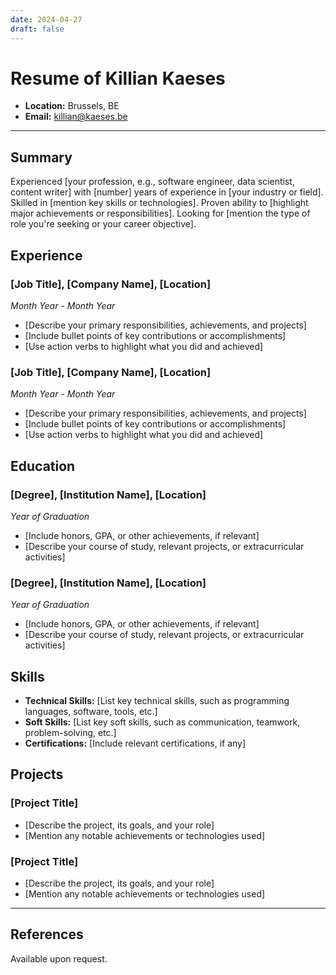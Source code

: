 ```yaml
---
date: 2024-04-27
draft: false
---
```


# Resume of Killian Kaeses

- **Location:** Brussels, BE
- **Email:** killian@kaeses.be

---

## Summary

Experienced [your profession, e.g., software engineer, data scientist, content writer] with [number] years of experience in [your industry or field]. Skilled in [mention key skills or technologies]. Proven ability to [highlight major achievements or responsibilities]. Looking for [mention the type of role you're seeking or your career objective].

## Experience

### [Job Title], [Company Name], [Location]
*Month Year - Month Year*
- [Describe your primary responsibilities, achievements, and projects]
- [Include bullet points of key contributions or accomplishments]
- [Use action verbs to highlight what you did and achieved]

### [Job Title], [Company Name], [Location]
*Month Year - Month Year*
- [Describe your primary responsibilities, achievements, and projects]
- [Include bullet points of key contributions or accomplishments]
- [Use action verbs to highlight what you did and achieved]

## Education

### [Degree], [Institution Name], [Location]
*Year of Graduation*
- [Include honors, GPA, or other achievements, if relevant]
- [Describe your course of study, relevant projects, or extracurricular activities]

### [Degree], [Institution Name], [Location]
*Year of Graduation*
- [Include honors, GPA, or other achievements, if relevant]
- [Describe your course of study, relevant projects, or extracurricular activities]

## Skills

- **Technical Skills:** [List key technical skills, such as programming languages, software, tools, etc.]
- **Soft Skills:** [List key soft skills, such as communication, teamwork, problem-solving, etc.]
- **Certifications:** [Include relevant certifications, if any]

## Projects

### [Project Title]
- [Describe the project, its goals, and your role]
- [Mention any notable achievements or technologies used]

### [Project Title]
- [Describe the project, its goals, and your role]
- [Mention any notable achievements or technologies used]

---

## References

Available upon request.
